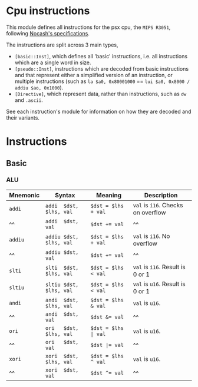 # Cpu instructions

This module defines all instructions for the psx cpu, the
`MIPS R3051`, following [Nocash's specifications](https://problemkaputt.de/psx-spx.htm).

The instructions are split across 3 main types,
- `[basic::Inst]`, which defines all 'basic' instructions, i.e. all instructions which are
  a single word in size.
- `[pseudo::Inst]`, instructions which are decoded from basic instructions and that represent either
  a simplified version of an instruction, or multiple instructions (such as `la $a0, 0x80001000` == `lui $a0, 0x8000 / addiu $ao, 0x1000`).
- `[Directive]`, which represent data, rather than instructions, such as `dw` and `.ascii`.

See each instruction's module for information on how they are decoded and their variants.

# Instructions

## Basic

### ALU

| Mnemonic | Syntax                  | Meaning              | Description                        |
| -------- | ----------------------- | -------------------- | ---------------------------------- |
| `addi`   | `addi  $dst, $lhs, val` | `$dst = $lhs + val`  | `val` is `i16`. Checks on overflow |
| ^^       | `addi  $dst, val`       | `$dst += val`        | ^^                                 |
| `addiu`  | `addiu $dst, $lhs, val` | `$dst = $lhs + val`  | `val` is `i16`. No overflow        |
| ^^       | `addiu $dst, val`       | `$dst += val`        | ^^                                 |
| `slti`   | `slti  $dst, $lhs, val` | `$dst = $lhs < val`  | `val` is `i16`. Result is 0 or 1   |
| `sltiu`  | `sltiu $dst, $lhs, val` | `$dst = $lhs < val`  | `val` is `u16`. Result is 0 or 1   |
| `andi`   | `andi  $dst, $lhs, val` | `$dst = $lhs & val`  | `val` is `u16`.                    |
| ^^       | `andi  $dst, val`       | `$dst &= val`        | ^^                                 |
| `ori`    | `ori   $dst, $lhs, val` | `$dst = $lhs \| val` | `val` is `u16`.                    |
| ^^       | `ori   $dst, val`       | `$dst \|= val`       | ^^                                 |
| `xori`   | `xori  $dst, $lhs, val` | `$dst = $lhs ^ val`  | `val` is `u16`.                    |
| ^^       | `xori  $dst, val`       | `$dst ^= val`        | ^^                                 |
